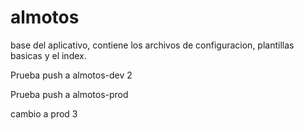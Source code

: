 almotos
=======

base del aplicativo, contiene los archivos de configuracion, plantillas basicas y el index.

Prueba push a almotos-dev 2

Prueba push a almotos-prod


cambio a prod 3
